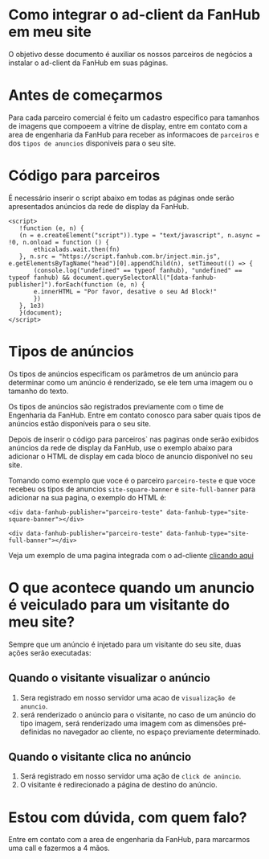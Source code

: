 # Como integrar o ad-client da FanHub em meu site
 
O objetivo desse documento é auxiliar os nossos parceiros de negócios a instalar o ad-client da FanHub em suas páginas.
 
# Antes de começarmos
 
Para cada parceiro comercial é feito um cadastro especifico para tamanhos de imagens que compoeem a vitrine de display, entre em contato com a area de engenharia da FanHub para receber as informacoes de `parceiros` e dos `tipos de anuncios` disponiveis para o seu site.
 
# Código para parceiros
 
É necessário inserir o script abaixo em todas as páginas onde serão apresentados anúncios da rede de display da FanHub.
 
```
<script>
   !function (e, n) {
   (n = e.createElement("script")).type = "text/javascript", n.async = !0, n.onload = function () {
       ethicalads.wait.then(fn)
   }, n.src = "https://script.fanhub.com.br/inject.min.js", e.getElementsByTagName("head")[0].appendChild(n), setTimeout(() => {
       (console.log("undefined" == typeof fanhub), "undefined" == typeof fanhub) && document.querySelectorAll("[data-fanhub-publisher]").forEach(function (e, n) {
       e.innerHTML = "Por favor, desative o seu Ad Block!"
       })
   }, 1e3)
   }(document);
</script>
```
 
# Tipos de anúncios
 
Os tipos de anúncios especificam os parâmetros de um anúncio para determinar como um anúncio é renderizado, se ele tem uma imagem ou o tamanho do texto.
 
Os tipos de anúncios são registrados previamente com o time de Engenharia da FanHub. Entre em contato conosco para saber quais tipos de anúncios estão disponíveis para o seu site.
 
Depois de inserir o código para parceiros` nas paginas onde serão exibidos anúncios da rede de display da FanHub, use o exemplo abaixo para adicionar o HTML de display em cada bloco de anuncio disponível no seu site.
 
Tomando como exemplo que voce é o parceiro `parceiro-teste` e que voce recebeu os tipos de anuncios `site-square-banner` e `site-full-banner` para adicionar na sua pagina, o exemplo do HTML é:
 
```
<div data-fanhub-publisher="parceiro-teste" data-fanhub-type="site-square-banner"></div>
```
``` 
<div data-fanhub-publisher="parceiro-teste" data-fanhub-type="site-full-banner"></div>
```

Veja um exemplo de uma pagina integrada com o ad-cliente [clicando aqui](https://github.com/fanhubteam/docs/blob/master/ads/exemplo-integrar-ad-client.html)
 
# O que acontece quando um anuncio é veiculado para um visitante do meu site?
 
Sempre que um anúncio é injetado para um visitante do seu site, duas ações serão executadas:
 
## Quando o visitante visualizar o anúncio
 
1. Sera registrado em nosso servidor uma acao de `visualização de anuncio`.
2. será renderizado o anúncio para o visitante, no caso de um anúncio do tipo imagem, será renderizado uma imagem com as dimensões pré-definidas no navegador ao cliente, no espaço previamente determinado.
 
## Quando o visitante clica no anúncio
 
1. Será registrado em nosso servidor uma ação de `click de anúncio`.
2. O visitante é redirecionado a página de destino do anúncio.


# Estou com dúvida, com quem falo?

Entre em contato com a area de engenharia da FanHub, para marcarmos uma call e fazermos a 4 mãos.
